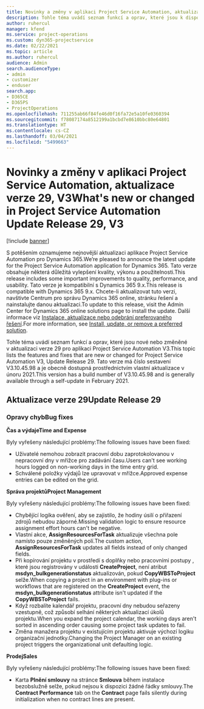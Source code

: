 ```yaml
---
title: Novinky a změny v aplikaci Project Service Automation, aktualizace verze 29, V3
description: Tohle téma uvádí seznam funkcí a oprav, které jsou k dispozici v Project Service Automation, aktualizace verze 29, V3.
author: ruhercul
manager: kfend
ms.service: project-operations
ms.custom: dyn365-projectservice
ms.date: 02/22/2021
ms.topic: article
ms.author: ruhercul
audience: Admin
search.audienceType:
- admin
- customizer
- enduser
search.app:
- D365CE
- D365PS
- ProjectOperations
ms.openlocfilehash: 711255ab66f84fe46d0f16fa72e5a10fe0360394
ms.sourcegitcommit: f78087174a8512199a1bcbd7e8610bbc80e64801
ms.translationtype: HT
ms.contentlocale: cs-CZ
ms.lasthandoff: 03/04/2021
ms.locfileid: "5499663"
---
```

# <a name="whats-new-or-changed-in-project-service-automation-update-release-29-v3"></a><span data-ttu-id="18921-103">Novinky a změny v aplikaci Project Service Automation, aktualizace verze 29, V3</span><span class="sxs-lookup"><span data-stu-id="18921-103">What's new or changed in Project Service Automation Update Release 29, V3</span></span>

[!include [banner](../includes/psa-now-project-operations.md)]

<span data-ttu-id="18921-104">S potěšením oznamujeme nejnovější aktualizaci aplikace Project Service Automation pro Dynamics 365.</span><span class="sxs-lookup"><span data-stu-id="18921-104">We’re pleased to announce the latest update for the Project Service Automation application for Dynamics 365.</span></span> <span data-ttu-id="18921-105">Tato verze obsahuje některá důležitá vylepšení kvality, výkonu a použitelnosti.</span><span class="sxs-lookup"><span data-stu-id="18921-105">This release includes some important improvements to quality, performance, and usability.</span></span> <span data-ttu-id="18921-106">Tato verze je kompatibilní s Dynamics 365 9.x.</span><span class="sxs-lookup"><span data-stu-id="18921-106">This release is compatible with Dynamics 365 9.x.</span></span> <span data-ttu-id="18921-107">Chcete-li aktualizovat tuto verzi, navštivte Centrum pro správu Dynamics 365 online, stránku řešení a nainstalujte danou aktualizaci.</span><span class="sxs-lookup"><span data-stu-id="18921-107">To update to this release, visit the Admin Center for Dynamics 365 online solutions page to install the update.</span></span> <span data-ttu-id="18921-108">Další informace viz [Instalace, aktualizace nebo odebrání preferovaného řešení](https://docs.microsoft.com/power-platform/admin/install-remove-preferred-solution).</span><span class="sxs-lookup"><span data-stu-id="18921-108">For more information, see [Install, update, or remove a preferred solution](https://docs.microsoft.com/power-platform/admin/install-remove-preferred-solution).</span></span>

<span data-ttu-id="18921-109">Tohle téma uvádí seznam funkcí a oprav, které jsou nové nebo změněné v aktualizaci verze 29 pro aplikaci Project Service Automation V3.</span><span class="sxs-lookup"><span data-stu-id="18921-109">This topic lists the features and fixes that are new or changed for Project Service Automation V3, Update Release 29.</span></span> <span data-ttu-id="18921-110">Tato verze má číslo sestavení V3.10.45.98 a je obecně dostupná prostřednictvím vlastní aktualizace v únoru 2021.</span><span class="sxs-lookup"><span data-stu-id="18921-110">This version has a build number of V3.10.45.98 and is generally available through a self-update in February 2021.</span></span>

## <a name="update-release-29"></a><span data-ttu-id="18921-111">Aktualizace verze 29</span><span class="sxs-lookup"><span data-stu-id="18921-111">Update Release 29</span></span>

### <a name="bug-fixes"></a><span data-ttu-id="18921-112">Opravy chyb</span><span class="sxs-lookup"><span data-stu-id="18921-112">Bug fixes</span></span>

<span data-ttu-id="18921-113">**Čas a výdaje**</span><span class="sxs-lookup"><span data-stu-id="18921-113">**Time and Expense**</span></span>

<span data-ttu-id="18921-114">Byly vyřešeny následující problémy:</span><span class="sxs-lookup"><span data-stu-id="18921-114">The following issues have been fixed:</span></span>

- <span data-ttu-id="18921-115">Uživatelé nemohou zobrazit pracovní dobu zaprotokolovanou v nepracovní dny v mřížce pro zadávání času.</span><span class="sxs-lookup"><span data-stu-id="18921-115">Users can't see working hours logged on non-working days in the time entry grid.</span></span>
- <span data-ttu-id="18921-116">Schválené položky výdajů lze upravovat v mřížce.</span><span class="sxs-lookup"><span data-stu-id="18921-116">Approved expense entries can be edited on the grid.</span></span>

<span data-ttu-id="18921-117">**Správa projektů**</span><span class="sxs-lookup"><span data-stu-id="18921-117">**Project Management**</span></span>

<span data-ttu-id="18921-118">Byly vyřešeny následující problémy:</span><span class="sxs-lookup"><span data-stu-id="18921-118">The following issues have been fixed:</span></span>

- <span data-ttu-id="18921-119">Chybějící logika ověření, aby se zajistilo, že hodiny úsilí o přiřazení zdrojů nebudou záporné.</span><span class="sxs-lookup"><span data-stu-id="18921-119">Missing validation logic to ensure resource assignment effort hours can't be negative.</span></span>
- <span data-ttu-id="18921-120">Vlastní akce, **AssignResourcesForTask** aktualizuje všechna pole namísto pouze změněných polí.</span><span class="sxs-lookup"><span data-stu-id="18921-120">The custom action, **AssignResourcesForTask** updates all fields instead of only changed fields.</span></span>
- <span data-ttu-id="18921-121">Při kopírování projektu v prostředí s doplňky nebo pracovními postupy , které jsou registrovány v události **CreateProject**, není atribut **msdyn_bulkgenerationstatus** aktualizován, pokud **CopyWBSToProject** selže.</span><span class="sxs-lookup"><span data-stu-id="18921-121">When copying a project in an environment with plug-ins or workflows that are registered on the **CreateProject** event, the **msdyn_bulkgenerationstatus** attribute isn't updated if the **CopyWBSToProject** fails.</span></span>
- <span data-ttu-id="18921-122">Když rozbalíte kalendář projektu, pracovní dny nebudou seřazeny vzestupně, což způsobí selhání některých aktualizací úkolů projektu.</span><span class="sxs-lookup"><span data-stu-id="18921-122">When you expand the project calendar, the working days aren't sorted in ascending order causing some project task updates to fail.</span></span>
- <span data-ttu-id="18921-123">Změna manažera projektu v existujícím projektu aktivuje výchozí logiku organizační jednotky.</span><span class="sxs-lookup"><span data-stu-id="18921-123">Changing the Project Manager on an existing project triggers the organizational unit defaulting logic.</span></span>

<span data-ttu-id="18921-124">**Prodej**</span><span class="sxs-lookup"><span data-stu-id="18921-124">**Sales**</span></span>

<span data-ttu-id="18921-125">Byly vyřešeny následující problémy:</span><span class="sxs-lookup"><span data-stu-id="18921-125">The following issues have been fixed:</span></span>

- <span data-ttu-id="18921-126">Karta **Plnění smlouvy** na stránce **Smlouva** během instalace bezobslužně selže, pokud nejsou k dispozici žádné řádky smlouvy.</span><span class="sxs-lookup"><span data-stu-id="18921-126">The **Contract Performance** tab on the **Contract** page fails silently during initialization when no contract lines are present.</span></span>
